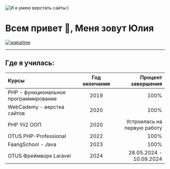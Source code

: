 
![И я умею верстать сайты:)](https://yuliaqueen.github.io/YuliaQueen/images/Yulia.png)
# Всем привет 👋, Меня зовут Юлия

[![wakatime](https://wakatime.com/badge/user/9be4fa4d-2646-4746-8a6d-7cf1207c3be0.svg)](https://wakatime.com/@9be4fa4d-2646-4746-8a6d-7cf1207c3be0)

***

## Где я училась:

Курсы      | Год окончания | Процент завершения
:-------- |:-----:| -------:
PHP - функциональное программирование  | 2019  | 100%
WebCademy - верстка сайтов    | 2020   | 100%
PHP Yii2 ООП      | 2020     | Устроилась на первую работу
OTUS PHP-Professional | 2022 | 100%
FaangSchool - Java | 2023 | 100%
OTUS Фреймворк Laravel | 2024 | 28.05.2024 - 10.09.2024
